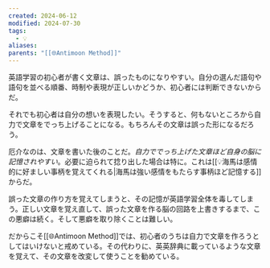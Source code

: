 ```yaml
---
created: 2024-06-12
modified: 2024-07-30
tags:
  - 💡
aliases: 
parents: "[[🌐Antimoon Method]]"
---
```

英語学習の初心者が書く文章は、誤ったものになりやすい。自分の選んだ語句や語句を並べる順番、時制や表現が正しいかどうか、初心者には判断できないからだ。

それでも初心者は自分の想いを表現したい。そうすると、何もないところから自力で文章をでっち上げることになる。もちろんその文章は誤った形になるだろう。

厄介なのは、文章を書いた後のことだ。*自力ででっち上げた文章ほど自身の脳に記憶されやすい*。必要に迫られて捻り出した場合は特に。これは[[💡海馬は感情的に好ましい事柄を覚えてくれる|海馬は強い感情をもたらす事柄ほど記憶する]]からだ。

誤った文章の作り方を覚えてしまうと、その記憶が英語学習全体を毒してしまう。正しい文章を覚え直して、誤った文章を作る脳の回路を上書きするまで、この悪癖は続く。そして悪癖を取り除くことは難しい。

だからこそ[[🌐Antimoon Method]]では、初心者のうちは自力で文章を作ろうとしてはいけないと戒めている。その代わりに、英英辞典に載っているような文章を覚えて、その文章を改変して使うことを勧めている。